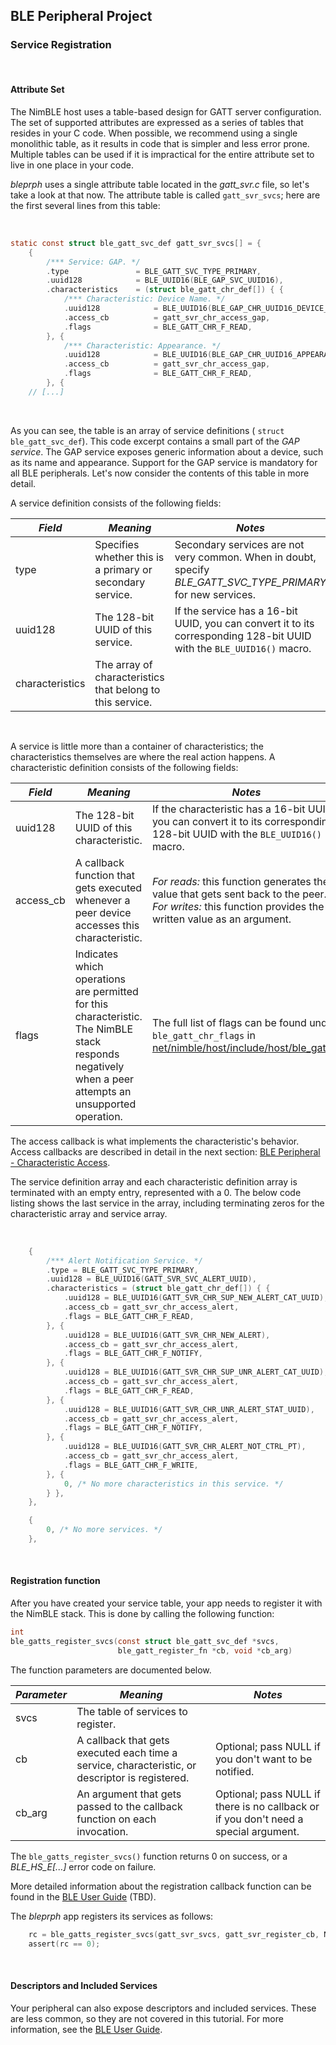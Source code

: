 ## BLE Peripheral Project

### Service Registration

<br>

#### Attribute Set

The NimBLE host uses a table-based design for GATT server configuration.  The
set of supported attributes are expressed as a series of tables that resides in
your C code.  When possible, we recommend using a single monolithic table, as
it results in code that is simpler and less error prone.  Multiple tables
can be used if it is impractical for the entire attribute set to live in one
place in your code.

*bleprph* uses a single attribute table located in the *gatt_svr.c* file,
so let's take a look at that now.  The attribute table is called
`gatt_svr_svcs`; here are the first several lines from this table:

<br>

```c
static const struct ble_gatt_svc_def gatt_svr_svcs[] = {
    {
        /*** Service: GAP. */
        .type               = BLE_GATT_SVC_TYPE_PRIMARY,
        .uuid128            = BLE_UUID16(BLE_GAP_SVC_UUID16),
        .characteristics    = (struct ble_gatt_chr_def[]) { {
            /*** Characteristic: Device Name. */
            .uuid128            = BLE_UUID16(BLE_GAP_CHR_UUID16_DEVICE_NAME),
            .access_cb          = gatt_svr_chr_access_gap,
            .flags              = BLE_GATT_CHR_F_READ,
        }, {
            /*** Characteristic: Appearance. */
            .uuid128            = BLE_UUID16(BLE_GAP_CHR_UUID16_APPEARANCE),
            .access_cb          = gatt_svr_chr_access_gap,
            .flags              = BLE_GATT_CHR_F_READ,
        }, {
    // [...]
```

<br>

As you can see, the table is an array of service definitions (
`struct ble_gatt_svc_def`).  This code excerpt contains a small part of the
*GAP service*.  The GAP service exposes generic information about a device,
such as its name and appearance.  Support for the GAP service is mandatory for
all BLE peripherals.  Let's now consider the contents of this table in more
detail.

A service definition consists of the following fields:

| *Field* | *Meaning* | *Notes* |
| ------- | --------- | ------- |
| type        | Specifies whether this is a primary or secondary service. | Secondary services are not very common.  When in doubt, specify *BLE_GATT_SVC_TYPE_PRIMARY* for new services. |
| uuid128         | The 128-bit UUID of this service. | If the service has a 16-bit UUID, you can convert it to its corresponding 128-bit UUID with the `BLE_UUID16()` macro. |
| characteristics | The array of characteristics that belong to this service.   | |

<br>

A service is little more than a container of characteristics; the
characteristics themselves are where the real action happens.  A characteristic
definition consists of the following fields:

| *Field* | *Meaning* | *Notes* |
| ------- | --------- | ------- |
| uuid128     | The 128-bit UUID of this characteristic. | If the characteristic has a 16-bit UUID, you can convert it to its corresponding 128-bit UUID with the `BLE_UUID16()` macro. |
| access_cb   | A callback function that gets executed whenever a peer device accesses this characteristic. | *For reads:* this function generates the value that gets sent back to the peer.<br>*For writes:* this function provides the written value as an argument. |
| flags       | Indicates which operations are permitted for this characteristic.  The NimBLE stack responds negatively when a peer attempts an unsupported operation. | The full list of flags can be found under `ble_gatt_chr_flags` in [net/nimble/host/include/host/ble_gatt.h](https://github.com/apache/incubator-mynewt-core/blob/master/net/nimble/host/include/host/ble_gatt.h).|

The access callback is what implements the characteristic's behavior.  Access
callbacks are described in detail in the next section:
[BLE Peripheral - Characteristic Access](bleprph-chr-access/).

The service definition array and each characteristic definition array is
terminated with an empty entry, represented with a 0.  The below code listing
shows the last service in the array, including terminating zeros for the
characteristic array and service array.

<br>

```c hl_lines="26 31"
    {
        /*** Alert Notification Service. */
        .type = BLE_GATT_SVC_TYPE_PRIMARY,
        .uuid128 = BLE_UUID16(GATT_SVR_SVC_ALERT_UUID),
        .characteristics = (struct ble_gatt_chr_def[]) { {
            .uuid128 = BLE_UUID16(GATT_SVR_CHR_SUP_NEW_ALERT_CAT_UUID),
            .access_cb = gatt_svr_chr_access_alert,
            .flags = BLE_GATT_CHR_F_READ,
        }, {
            .uuid128 = BLE_UUID16(GATT_SVR_CHR_NEW_ALERT),
            .access_cb = gatt_svr_chr_access_alert,
            .flags = BLE_GATT_CHR_F_NOTIFY,
        }, {
            .uuid128 = BLE_UUID16(GATT_SVR_CHR_SUP_UNR_ALERT_CAT_UUID),
            .access_cb = gatt_svr_chr_access_alert,
            .flags = BLE_GATT_CHR_F_READ,
        }, {
            .uuid128 = BLE_UUID16(GATT_SVR_CHR_UNR_ALERT_STAT_UUID),
            .access_cb = gatt_svr_chr_access_alert,
            .flags = BLE_GATT_CHR_F_NOTIFY,
        }, {
            .uuid128 = BLE_UUID16(GATT_SVR_CHR_ALERT_NOT_CTRL_PT),
            .access_cb = gatt_svr_chr_access_alert,
            .flags = BLE_GATT_CHR_F_WRITE,
        }, {
            0, /* No more characteristics in this service. */
        } },
    },

    {
        0, /* No more services. */
    },
```

<br>

#### Registration function

After you have created your service table, your app needs to register it with the NimBLE stack.  This is done by calling the following function:

```c
int
ble_gatts_register_svcs(const struct ble_gatt_svc_def *svcs,
                        ble_gatt_register_fn *cb, void *cb_arg)
```

The function parameters are documented below.

| *Parameter* | *Meaning* | *Notes* |
| ----------- | --------- | ------- |
| svcs        | The table of services to register. | |
| cb          | A callback that gets executed each time a service, characteristic, or descriptor is registered. | Optional; pass NULL if you don't want to be notified. |
| cb\_arg     | An argument that gets passed to the callback function on each invocation. | Optional; pass NULL if there is no callback or if you don't need a special argument. |

The `ble_gatts_register_svcs()` function returns 0 on success, or a
*BLE_HS_E[...]* error code on failure.

More detailed information about the registration callback function can be found
in the [BLE User Guide](../../../network/ble/ble_intro/) (TBD).

The *bleprph* app registers its services as follows:

```c
    rc = ble_gatts_register_svcs(gatt_svr_svcs, gatt_svr_register_cb, NULL);
    assert(rc == 0);
```

<br>

#### Descriptors and Included Services

Your peripheral can also expose descriptors and included services.  These are
less common, so they are not covered in this tutorial.  For more information,
see the [BLE User Guide](../../../network/ble/ble_intro/).
